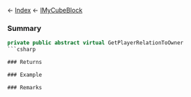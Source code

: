 ← [Index](Api-Index) ← [IMyCubeBlock](VRage.Game.ModAPI.Ingame.IMyCubeBlock)

### Summary

```csharp
private public abstract virtual GetPlayerRelationToOwner
```csharp

### Returns

### Example

### Remarks

